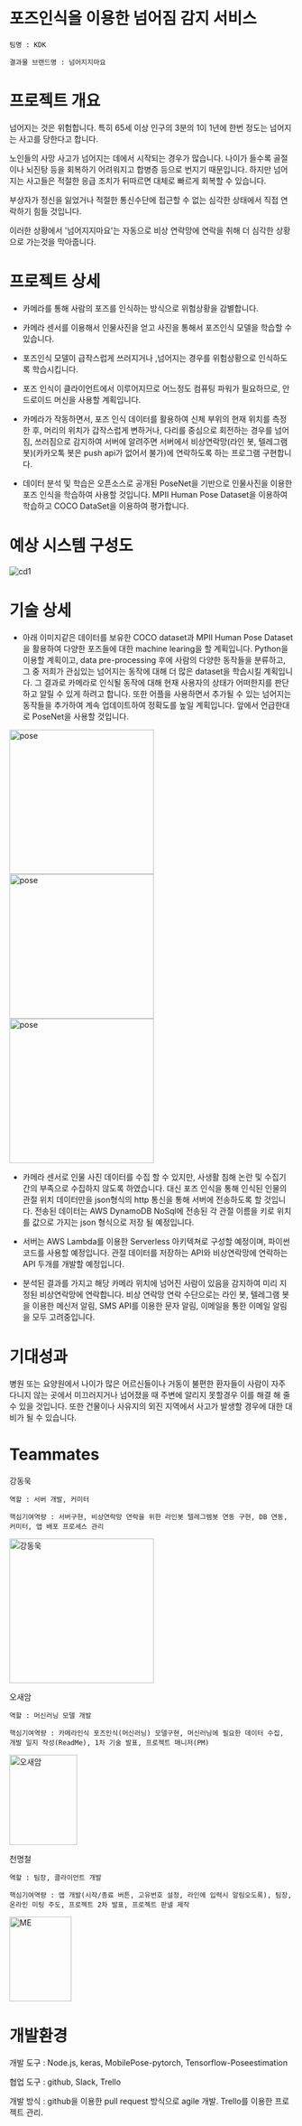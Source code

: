 # 포즈인식을 이용한 넘어짐 감지 서비스   

    팀명 : KDK 
  
    결과물 브랜드명 : 넘어지지마요
  
  
# 프로젝트 개요

  넘어지는 것은 위험합니다. 특히 65세 이상 인구의 3분의 1이 1년에 한번 정도는 넘어지는 사고를 당한다고 합니다.
  
  노인들의 사망 사고가 넘어지는 데에서 시작되는 경우가 많습니다. 나이가 들수록 골절이나 뇌진탕 등을 회복하기 어려워지고 합병증 등으로 번지기 때문입니다. 하지만 넘어지는 사고들은 적절한 응급 조치가 뒤따르면 대체로 빠르게 회복할 수 있습니다.
  
  부상자가 정신을 잃었거나 적절한 통신수단에 접근할 수 없는 심각한 상태에서 직접 연락하기 힘들 것입니다.
  
  이러한 상황에서 '넘어지지마요'는 자동으로 비상 연락망에 연락을 취해 더 심각한 상황으로 가는것을 막아줍니다.
 

# 프로젝트 상세

- 카메라를 통해 사람의 포즈를 인식하는 방식으로 위험상황을 감별합니다.

- 카메라 센서를 이용해서 인물사진을 얻고 사진을 통해서 포즈인식 모델을 학습할 수 있습니다. 


- 포즈인식 모델이 급작스럽게 쓰러지거나 ,넘어지는 경우를 위험상황으로 인식하도록 학습시킵니다.

- 포즈 인식이 클라이언트에서 이루어지므로 어느정도 컴퓨팅 파워가 필요하므로, 안드로이드 머신을 사용할 계획입니다.

- 카메라가 작동하면서, 포즈 인식 데이터를 활용하여 신체 부위의 현재 위치를 측정한 후, 머리의 위치가 갑작스럽게 변하거나, 다리를 중심으로 회전하는 경우를 넘어짐, 쓰러짐으로 감지하여 서버에 알려주면 서버에서 비상연락망(라인 봇, 텔레그램 봇)(카카오톡 봇은 push api가 없어서 불가)에 연락하도록 하는 프로그램 구현합니다.

- 데이터 분석 및 학습은 오픈소스로 공개된 PoseNet을 기반으로 인물사진을 이용한 포즈 인식을 학습하여 사용할 것입니다. MPII Human Pose Dataset을 이용하여 학습하고 COCO DataSet을 이용하여 평가합니다. 


# 예상 시스템 구성도
![cd1](https://user-images.githubusercontent.com/21076531/80339700-2e383c80-889a-11ea-8135-968f9980e00b.png)


# 기술 상세

- 아래 이미지같은 데이터를 보유한 COCO dataset과 MPII Human Pose Dataset을 활용하여 다양한 포즈들에 대한 machine learing을 할 계획입니다. Python을 이용할 계획이고, data pre-processing 후에 사람의 다양한 동작들을 분류하고, 그 중 저희가 관심있는 넘어지는 동작에 대해 더 많은 dataset을 학습시킬 계획입니다. 그 결과로 카메라로 인식될 동작에 대해 현재 사용자의 상태가 어떠한지를 판단하고 알릴 수 있게 하려고 합니다. 또한 어플을 사용하면서 추가될 수 있는 넘어지는 동작들을 추가하여 계속 업데이트하여 정확도를 높일 계획입니다. 앞에서 언급한대로 PoseNet을 사용할 것입니다.

 <img src="https://user-images.githubusercontent.com/50190325/80907518-ececd480-8d52-11ea-9ba6-f0fa98eb7dc9.png" width="256px" height="256px" title="example_pose" alt="pose"></img>
 <img src="https://user-images.githubusercontent.com/50190325/80907712-27a33c80-8d54-11ea-85c5-b6895a605c4f.png" width="256px" height="256px" title="example_pose" alt="pose"></img>
 <img src="https://user-images.githubusercontent.com/50190325/80907714-2a059680-8d54-11ea-949a-f722a704d2ef.png" width="256px" height="256px" title="example_pose" alt="pose"></img>

- 카메라 센서로 인물 사진 데이터를 수집 할 수 있지만, 사생활 침해 논란 및 수집기간의 부족으로 수집하지 않도록 하였습니다. 대신 포즈 인식을 통해 인식된 인물의 관절 위치 데이터만을 json형식의 http 통신을 통해 서버에 전송하도록 할 것입니다. 전송된 데이터는 AWS DynamoDB NoSql에 전송된 각 관절 이름을 키로 위치를 값으로 가지는 json 형식으로 저장 될 예정입니다.

- 서버는 AWS Lambda를 이용한 Serverless 아키텍쳐로 구성할 예정이며, 파이썬 코드를 사용할 예정입니다. 관절 데이터를 저장하는 API와 비상연락망에 연락하는 API 두개를 개발할 예정입니다.

- 분석된 결과를 가지고 해당 카메라 위치에 넘어진 사람이 있음을 감지하여 미리 지정된 비상연락망에 연락합니다. 비상 연락망 연락 수단으로는 라인 봇, 텔레그램 봇을 이용한 메신저 알림, SMS API를 이용한 문자 알림, 이메일을 통한 이메일 알림을 모두 고려중입니다. 



# 기대성과
  
  병원 또는 요양원에서 나이가 많은 어르신들이나 거동이 불편한 환자들이 사람이 자주 다니지 않는 곳에서 미끄러지거나 넘어졌을 때 주변에 알리지 못할경우 이를 해결 해 줄 수 있을 것입니다. 또한 건물이나 사유지의 외진 지역에서 사고가 발생할 경우에 대한 대비가 될 수 있습니다.
  
  
# Teammates
  
  강동욱
  
    역할 : 서버 개발, 커미터
  
    핵심기여역량 : 서버구현, 비상연락망 연락을 위한 라인봇 텔레그렘봇 연동 구현, DB 연동, 커미터, 앱 배포 프로세스 관리

  <img src="https://user-images.githubusercontent.com/21076531/79041137-508a5300-7c28-11ea-9024-f9688c5ca3b4.jpg" width="256px" height="256px" title="강동욱" alt="강동욱"></img>
    
  오새암
  
    역할 : 머신러닝 모델 개발
    
    핵심기여역량 : 카메라인식 포즈인식(머신러닝) 모델구현, 머신러닝에 필요한 데이터 수집, 개발 일지 작성(ReadMe), 1차 기술 발표, 프로젝트 매니저(PM)
    
   <img src="https://user-images.githubusercontent.com/50190325/79058904-92f67300-7cae-11ea-8831-89778d5b0ab4.jpg" width="120px" height="160px" title="오새암" alt="오새암"></img>
    
  천명철
  
    역할 : 팀장, 클라이언트 개발
    
    핵심기여역량 : 앱 개발(시작/종료 버튼, 고유번호 설정, 라인에 입력시 알림오도록), 팀장, 온라인 미팅 주도, 프로젝트 2차 발표, 프로젝트 판넬 제작
   
  <img src="https://user-images.githubusercontent.com/50235391/79042795-aadde080-7c35-11ea-808c-2b4d18932ca3.jpg" width="110px" height="150px" title="천명철" alt="ME"></img>
    
    


# 개발환경


  개발 도구 : Node.js, keras, MobilePose-pytorch, Tensorflow-Poseestimation
  
  협업 도구 : github, Slack, Trello
  
  개발 방식 : github을 이용한 pull request 방식으로 agile 개발.  Trello를 이용한 프로젝트 관리. 
